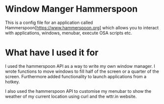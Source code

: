 # Window Manger Hammerspoon
This is a config file for an application called Hammerspoon[https://www.hammerspoon.org] 
which allows you to interact with applications, windows, menubar, execute OSA scripts
etc. 

# What have I used it for
I used the hammerspoon API as a way to write my own window manager. I wrote 
functions to move windows to fill half of the screen or a quarter of the screen.
Furthermore added functionality to launch applications from a hotkey.

I also used the hammerspoon API to customise my menubar to show the weather of my 
current location using curl and the wttr.in website.
